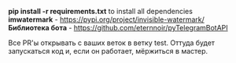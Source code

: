 <b>pip install -r requirements.txt</b> to install all dependencies    
<b>imwatermark</b> - https://pypi.org/project/invisible-watermark/      
<b>Библиотека бота</b> - https://github.com/eternnoir/pyTelegramBotAPI     

Все PR'ы открывать с ваших веток в ветку test. Оттуда будет запускаться код и, если он работает, мёржиться в мастер.
